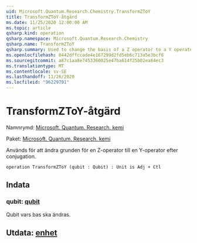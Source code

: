 ```yaml
---
uid: Microsoft.Quantum.Research.Chemistry.TransformZToY
title: TransformZToY-åtgärd
ms.date: 11/25/2020 12:00:00 AM
ms.topic: article
qsharp.kind: operation
qsharp.namespace: Microsoft.Quantum.Research.Chemistry
qsharp.name: TransformZToY
qsharp.summary: Used to change the basis of a Z operator to a Y operator by conjugation.
ms.openlocfilehash: 0442dffccade4e167299d2fd5eb6c713a5e3bcf6
ms.sourcegitcommit: a87c1aa8e7453360025e47ba614f25b02ea84ec3
ms.translationtype: MT
ms.contentlocale: sv-SE
ms.lasthandoff: 11/26/2020
ms.locfileid: "96229791"
---
```

# <a name="transformztoy-operation"></a>TransformZToY-åtgärd

Namnrymd: [Microsoft. Quantum. Research. kemi](xref:Microsoft.Quantum.Research.Chemistry)

Paket: [Microsoft. Quantum. Research. kemi](https://nuget.org/packages/Microsoft.Quantum.Research.Chemistry)


Används för att ändra grunden för en Z-operator till en Y-operator efter conjugation.

```qsharp
operation TransformZToY (qubit : Qubit) : Unit is Adj + Ctl
```


## <a name="input"></a>Indata

### <a name="qubit--qubit"></a>qubit: [qubit](xref:microsoft.quantum.lang-ref.qubit)

Qubit vars bas ska ändras.



## <a name="output--unit"></a>Utdata: [enhet](xref:microsoft.quantum.lang-ref.unit)


